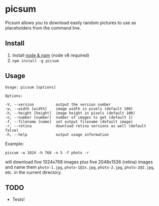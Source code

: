# picsum

Picsum allows you to download easily random pictures to use as placeholders
from the command line.

## Install

1. Install [node & npm](https://nodejs.org/en/download/) (node v8 required)
2. `npm install -g picsum`

## Usage

    Usage: picsum [options]

    Options:

    -V, --version          output the version number
    -w, --width [width]    image width in pixels (default 100)
    -h, --height [height]  image height in pixels (default 100)
    -n, --number [number]  number of images to get (default 1)
    -f, --filename [name]  set output filename (default image)
    -r, --retina           download retina versions as well (default false)
    -h, --help             output usage information

Example:

    piscum -w 1024 -h 768 -n 5 -f photo -r

will download five 1024x768 images plus five 2048x1536 (retina) images and name them `photo-1.jpg`, `photo-1@2x.jpg`, `photo-2.jpg`, `photo-2@2.jpg`, etc. in the current directory.


## TODO

* Tests!
